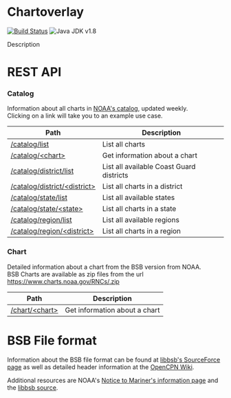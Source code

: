 # Chartoverlay
[![Build Status](https://ci.noxal.net/job/Chartoverlay/badge/icon)](https://ci.noxal.net/job/ChartOverlay/)
![Java JDK v1.8](https://img.shields.io/badge/Java%20JDK-v1.8-blue.svg)

Description

# REST API
### Catalog
Information about all charts in [NOAA's catalog](https://www.charts.noaa.gov/RNCs/RNCs.shtml), updated weekly.  
Clicking on a link will take you to an example use case.

|Path|Description|
|---|---|
|[/catalog/list](https://charts.will.sr/catalog/list)|List all charts|
|[/catalog/\<chart\>](https://charts.will.sr/catalog/12347)|Get information about a chart|
|[/catalog/district/list](https://charts.will.sr/catalog/district/list)|List all available Coast Guard districts|
|[/catalog/district/\<district\>](https://charts.will.sr/catalog/district/1)|List all charts in a district|
|[/catalog/state/list](https://charts.will.sr/catalog/state/list)|List all available states|
|[/catalog/state/\<state\>](https://charts.will.sr/catalog/state/1)|List all charts in a state|
|[/catalog/region/list](https://charts.will.sr/catalog/region/list)|List all available regions|
|[/catalog/region/\<district\>](https://charts.will.sr/catalog/region/1)|List all charts in a region|

### Chart
Detailed information about a chart from the BSB version from NOAA.  
BSB Charts are available as zip files from the url [https://www.charts.noaa.gov/RNCs/<chart>.zip]()

|Path|Description|
|---|---|
|[/chart/\<chart\>](https://charts.will.sr/chart/12347)|Get information about a chart|

# BSB File format
Information about the BSB file format can be found at [libbsb's SourceForce page](http://libbsb.sourceforge.net/bsb_file_format.html) as well as detailed header information at the [OpenCPN Wiki](https://opencpn.org/wiki/dokuwiki/doku.php?id=opencpn:supplementary_software:chart_conversion_manual:bsb_kap_file_format).

Additional resources are NOAA's [Notice to Mariner's information page](https://ocsdata.ncd.noaa.gov/ntm/Info.aspx) and the [libbsb source](https://sourceforge.net/projects/libbsb/files/libbsb/libbsb-0.0.7/).